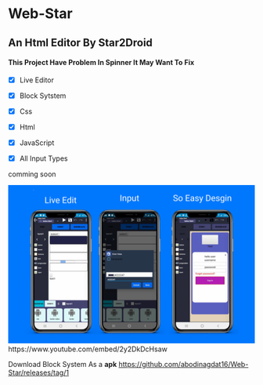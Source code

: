 # Web-Star

## An Html Editor By Star2Droid

#### This Project Have Problem In Spinner It May Want To Fix 


- [x] Live Editor

- [x] Block Sytstem

- [x] Css

- [x] Html

- [x] JavaScript

- [x] All Input Types

comming soon


<img src="https://raw.githubusercontent.com/abodinagdat16/Web-Star/master/Back.svg">
https://www.youtube.com/embed/2y2DkDcHsaw




Download Block System As a **apk**
https://github.com/abodinagdat16/Web-Star/releases/tag/1



